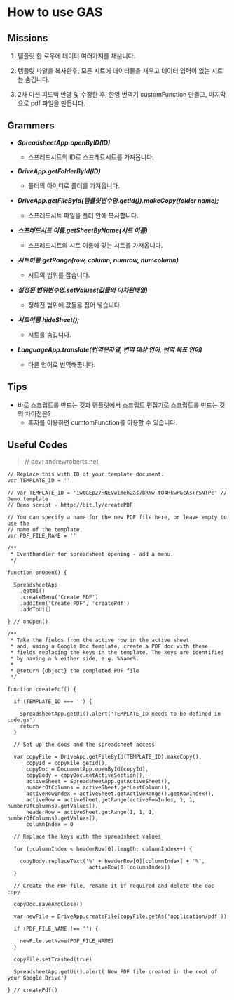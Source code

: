 # How to use GAS

## Missions

1. 템플릿 한 로우에 데이터 여러가지를 채웁니다.

2. 템플릿 파일을 복사한후, 모든 시트에 데이터들을 채우고 데이터 입력이 없는 시트는 숨깁니다.

3. 2차 미션 피드백 반영 및 수정한 후, 한영 번역기 customFunction 만들고, 마지막으로 pdf 파일을 만듭니다.

## Grammers

* ___SpreadsheetApp.openByID(ID)___
   + 스프레드시트의 ID로 스프레트시트를 가져옵니다.

* ___DriveApp.getFolderById(ID)___
   + 폴더의 아이디로 폴더를 가져옵니다.

* ___DriveApp.getFileById(템플릿변수명.getId()).makeCopy(folder name);___
   + 스프레드시트 파일을 폴더 안에 복사합니다.

* ___스프레드시트 이름.getSheetByName(시트 이름)___
   + 스프레드시트의 시트 이름에 맞는 시트를 가져옵니다.

* ___시트이름.getRange(row, column, numrow, numcolumn)___
   + 시트의 범위를 잡습니다.

* ___설정된 범위변수명.setValues(값들의 이차원배열)___
   + 정해진 범위에 값들을 집어 넣습니다.

* ___시트이름.hideSheet();___
   + 시트를 숨깁니다.

* ___LanguageApp.translate(번역문자열, 번역 대상 언어, 번역 목표 언어)___
   + 다른 언어로 번역해줍니다.
## Tips

* 바로 스크립트를 만드는 것과 템플릿에서 스크립트 편집기로 스크립트를 만드는 것의 차이점은?
  + 후자를 이용하면 cumtomFunction를 이용할 수 있습니다.

## Useful Codes

>    // dev: andrewroberts.net

    // Replace this with ID of your template document.
    var TEMPLATE_ID = ''

    // var TEMPLATE_ID = '1wtGEp27HNEVwImeh2as7bRNw-tO4HkwPGcAsTrSNTPc' // Demo template
    // Demo script - http://bit.ly/createPDF
 
    // You can specify a name for the new PDF file here, or leave empty to use the 
    // name of the template.
    var PDF_FILE_NAME = ''

    /**
     * Eventhandler for spreadsheet opening - add a menu.
     */

    function onOpen() {

      SpreadsheetApp
        .getUi()
        .createMenu('Create PDF')
        .addItem('Create PDF', 'createPdf')
        .addToUi()
    
    } // onOpen()

    /**  
     * Take the fields from the active row in the active sheet
     * and, using a Google Doc template, create a PDF doc with these
     * fields replacing the keys in the template. The keys are identified
     * by having a % either side, e.g. %Name%.
     *
     * @return {Object} the completed PDF file
     */

    function createPdf() {

      if (TEMPLATE_ID === '') {
    
        SpreadsheetApp.getUi().alert('TEMPLATE_ID needs to be defined in code.gs')
        return
      }

      // Set up the docs and the spreadsheet access
  
      var copyFile = DriveApp.getFileById(TEMPLATE_ID).makeCopy(),
          copyId = copyFile.getId(),
          copyDoc = DocumentApp.openById(copyId),
          copyBody = copyDoc.getActiveSection(),
          activeSheet = SpreadsheetApp.getActiveSheet(),
          numberOfColumns = activeSheet.getLastColumn(),
          activeRowIndex = activeSheet.getActiveRange().getRowIndex(),
          activeRow = activeSheet.getRange(activeRowIndex, 1, 1, numberOfColumns).getValues(),
          headerRow = activeSheet.getRange(1, 1, 1, numberOfColumns).getValues(),
          columnIndex = 0
 
      // Replace the keys with the spreadsheet values
 
      for (;columnIndex < headerRow[0].length; columnIndex++) {
    
        copyBody.replaceText('%' + headerRow[0][columnIndex] + '%', 
                              activeRow[0][columnIndex])                         
      }
  
      // Create the PDF file, rename it if required and delete the doc copy
    
      copyDoc.saveAndClose()

      var newFile = DriveApp.createFile(copyFile.getAs('application/pdf'))  

      if (PDF_FILE_NAME !== '') {
  
        newFile.setName(PDF_FILE_NAME)
      } 
  
      copyFile.setTrashed(true)
  
      SpreadsheetApp.getUi().alert('New PDF file created in the root of your Google Drive')
  
    } // createPdf()
